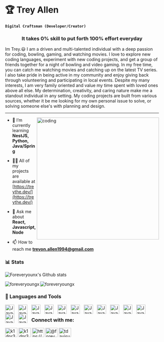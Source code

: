 # 🏆 Trey Allen
**`Digital Craftsman (Developer/Creator)`**
<h3 align="center">It takes 0% skill to put forth 100% effort everyday</h3>

Im Trey.😃 I am a driven and multi-talented individual with a deep passion for coding, bowling, gaming, and watching movies. I love to explore new coding languages, experiment with new coding projects, and get a group of friends together for a night of bowling and video gaming. In my free time, you can catch me watching movies and catching up on the latest TV series. I also take pride in being active in my community and enjoy giving back through volunteering and participating in local events. Despite my many interests, I am very family oriented and value my time spent with loved ones above all else. My determination, creativity, and caring nature make me a standout individual in any setting. My coding projects are built from various sources, whether it be me looking for my own personal issue to solve, or solving someone else's with planning and design.

---

<img align="right" alt="coding" width="400" src="https://media.tenor.com/qJ5evVs-_uUAAAAC/coding.gif">

- 🌱 I’m currently learning **NestJS, Python, Java/Spring**

- 👨‍💻 All of my projects are available at [https://treythe.dev/](https://treythe.dev/)

- 💬 Ask me about **React, Javascript, Node**

- 📫 How to reach me **trevon.allen1994@gmail.com**

### 📊 Stats

![Foreveryounx's Github stats](https://github-readme-stats.vercel.app/api?username=foreveryoungx&show_icons=true&theme=gruvbox)

<p><img align="left" src="https://github-readme-stats.vercel.app/api/top-langs?username=foreveryoungx&show_icons=true&locale=en&layout=compact&theme=gruvbox" alt="foreveryoungx" /></p>
<p><img align="center" src="https://github-readme-streak-stats.herokuapp.com/?user=foreveryoungx&theme=gruvbox" alt="foreveryoungx" /></p>

### 🧰 Languages and Tools
<img align="left" alt="Java" width="30px" style="padding-right:10px" src="https://cdn.jsdelivr.net/gh/devicons/devicon/icons/nodejs/nodejs-original.svg">
<img align="left" alt="Java" width="30px" style="padding-right:10px" src="https://cdn.jsdelivr.net/gh/devicons/devicon/icons/nextjs/nextjs-original-wordmark.svg">
<img align="left" alt="Java" width="30px" style="padding-right:10px" src="https://cdn.jsdelivr.net/gh/devicons/devicon/icons/typescript/typescript-original.svg">
<img align="left" alt="Java" width="30px" style="padding-right:10px" src="https://cdn.jsdelivr.net/gh/devicons/devicon/icons/react/react-original.svg">
<img align="left" alt="Java" width="30px" style="padding-right:10px" src="https://cdn.jsdelivr.net/gh/devicons/devicon/icons/html5/html5-original-wordmark.svg">
<img align="left" alt="Java" width="30px" style="padding-right:10px" src="https://cdn.jsdelivr.net/gh/devicons/devicon/icons/css3/css3-original-wordmark.svg">
<img align="left" alt="Java" width="30px" style="padding-right:10px" src="https://cdn.jsdelivr.net/gh/devicons/devicon/icons/git/git-original.svg">
<img align="left" alt="Java" width="30px" style="padding-right:10px" src="https://cdn.jsdelivr.net/gh/devicons/devicon/icons/javascript/javascript-plain.svg">
<img align="left" alt="Java" width="30px" style="padding-right:10px" src="https://cdn.jsdelivr.net/gh/devicons/devicon/icons/bash/bash-original.svg">
<img align="left" alt="Java" width="30px" style="padding-right:10px" src="https://cdn.jsdelivr.net/gh/devicons/devicon/icons/python/python-original-wordmark.svg">
<img align="left" alt="Java" width="30px" style="padding-right:10px" src="https://cdn.jsdelivr.net/gh/devicons/devicon/icons/flutter/flutter-original.svg">
<img align="left" alt="Java" width="30px" style="padding-right:10px" src="https://cdn.jsdelivr.net/gh/devicons/devicon/icons/nestjs/nestjs-plain.svg"
<img align="left" alt="Java" width="30px" style="padding-right:10px" src="https://cdn.jsdelivr.net/gh/devicons/devicon/icons/mongodb/mongodb-original.svg">
<img align="left" alt="Java" width="30px" style="padding-right:10px" src="https://cdn.jsdelivr.net/gh/devicons/devicon/icons/express/express-original-wordmark.svg">
</br>


<h3 align="left">Connect with me:</h3>
<p align="left">
<a href="https://dev.to/k1dpr3sh" target="blank"><img align="center" src="https://raw.githubusercontent.com/rahuldkjain/github-profile-readme-generator/master/src/images/icons/Social/devto.svg" alt="k1dpr3sh" height="30" width="40" /></a>
<a href="https://twitter.com/k1dpr3sh" target="blank"><img align="center" src="https://raw.githubusercontent.com/rahuldkjain/github-profile-readme-generator/master/src/images/icons/Social/twitter.svg" alt="k1dpr3sh" height="30" width="40" /></a>
<a href="https://linkedin.com/in/https://www.linkedin.com/in/trey-allen-66b2a9a7/" target="blank"><img align="center" src="https://raw.githubusercontent.com/rahuldkjain/github-profile-readme-generator/master/src/images/icons/Social/linked-in-alt.svg" alt="https://www.linkedin.com/in/trey-allen-66b2a9a7/" height="30" width="40" /></a>
<a href="https://medium.com/@foreveryoungx" target="blank"><img align="center" src="https://raw.githubusercontent.com/rahuldkjain/github-profile-readme-generator/master/src/images/icons/Social/medium.svg" alt="@foreveryoungx" height="30" width="40" /></a>
<a href="[https://www.youtube.com/c/tdavisuals](https://www.youtube.com/channel/UCIkYe9uQuwpDRLgN_Z2daJg)" target="blank"><img align="center" src="https://raw.githubusercontent.com/rahuldkjain/github-profile-readme-generator/master/src/images/icons/Social/youtube.svg" alt="tdavisuals9818" height="30" width="40" /></a>
</p>
